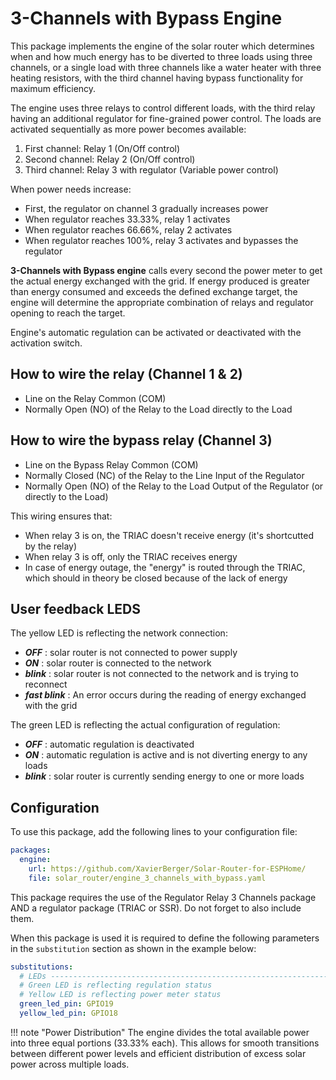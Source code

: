 # 3-Channels with Bypass Engine

This package implements the engine of the solar router which determines when and how much energy has to be diverted to three loads using three channels, or a single load with three channels like a water heater with three heating resistors, with the third channel having bypass functionality for maximum efficiency.

The engine uses three relays to control different loads, with the third relay having an additional regulator for fine-grained power control. The loads are activated sequentially as more power becomes available:

1. First channel: Relay 1 (On/Off control)
2. Second channel: Relay 2 (On/Off control)
3. Third channel: Relay 3 with regulator (Variable power control)

When power needs increase:
- First, the regulator on channel 3 gradually increases power
- When regulator reaches 33.33%, relay 1 activates
- When regulator reaches 66.66%, relay 2 activates
- When regulator reaches 100%, relay 3 activates and bypasses the regulator

**3-Channels with Bypass engine** calls every second the power meter to get the actual energy exchanged with the grid. If energy produced is greater than energy consumed and exceeds the defined exchange target, the engine will determine the appropriate combination of relays and regulator opening to reach the target.

Engine's automatic regulation can be activated or deactivated with the activation switch.

## How to wire the relay (Channel 1 & 2)

- Line on the Relay Common (COM)
- Normally Open (NO) of the Relay to the Load directly to the Load

## How to wire the bypass relay (Channel 3)

- Line on the Bypass Relay Common (COM)
- Normally Closed (NC) of the Relay to the Line Input of the Regulator
- Normally Open (NO) of the Relay to the Load Output of the Regulator (or directly to the Load)

This wiring ensures that:
- When relay 3 is on, the TRIAC doesn't receive energy (it's shortcutted by the relay)
- When relay 3 is off, only the TRIAC receives energy
- In case of energy outage, the "energy" is routed through the TRIAC, which should in theory be closed because of the lack of energy

## User feedback LEDS

The yellow LED is reflecting the network connection:

- ***OFF*** : solar router is not connected to power supply
- ***ON*** : solar router is connected to the network
- ***blink*** : solar router is not connected to the network and is trying to reconnect
- ***fast blink*** : An error occurs during the reading of energy exchanged with the grid

The green LED is reflecting the actual configuration of regulation:

- ***OFF*** : automatic regulation is deactivated
- ***ON*** : automatic regulation is active and is not diverting energy to any loads
- ***blink*** : solar router is currently sending energy to one or more loads

## Configuration

To use this package, add the following lines to your configuration file:

```yaml linenums="1"
packages:
  engine:
    url: https://github.com/XavierBerger/Solar-Router-for-ESPHome/
    file: solar_router/engine_3_channels_with_bypass.yaml
```

This package requires the use of the Regulator Relay 3 Channels package AND a regulator package (TRIAC or SSR). Do not forget to also include them.

When this package is used it is required to define the following parameters in the `substitution` section as shown in the example below:

```yaml linenums="1"
substitutions:
  # LEDs -------------------------------------------------------------------------
  # Green LED is reflecting regulation status
  # Yellow LED is reflecting power meter status
  green_led_pin: GPIO19
  yellow_led_pin: GPIO18
```

!!! note "Power Distribution"
    The engine divides the total available power into three equal portions (33.33% each). This allows for smooth transitions between different power levels and efficient distribution of excess solar power across multiple loads. 